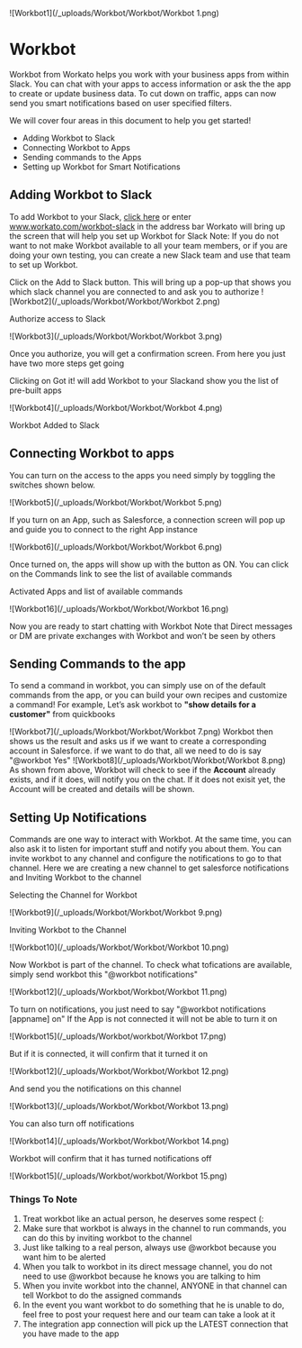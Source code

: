![Workbot1](/_uploads/Workbot/Workbot/Workbot 1.png)

# Workbot 

Workbot from Workato helps you work with your business apps from within Slack. You can chat with your apps to access information or ask the the app to create or update business data. To cut down on traffic, apps can now send you smart notifications based on user specified filters.

We will cover four areas in this document to help you get started!
* Adding Workbot to Slack
* Connecting Workbot to Apps
* Sending commands to the Apps
* Setting up Workbot for Smart Notifications

## Adding Workbot to Slack
To add Workbot to your Slack, [click here](https://www.workato.com/workbot-slack) or enter www.workato.com/workbot-slack in the address bar
Workato will bring up the screen that will help you set up Workbot for Slack
Note: If you do not want to not make Workbot available to all your team members, or if you are doing your own testing, you can create a new Slack team and use that team to set up Workbot.

Click on the Add to Slack button. This will bring up a pop-up that shows you which slack channel you are connected to and ask you to authorize
![Workbot2](/_uploads/Workbot/Workbot/Workbot 2.png)

Authorize access to Slack

![Workbot3](/_uploads/Workbot/Workbot/Workbot 3.png)

Once you authorize, you will get a confirmation screen. From here you just have two more steps get going


Clicking on Got it! will add Workbot to your Slackand show you the list of pre-built apps

![Workbot4](/_uploads/Workbot/Workbot/Workbot 4.png)

Workbot Added to Slack
                                           
## Connecting Workbot to apps                                        
You can turn on the access to the apps you need simply by toggling the switches shown below.

![Workbot5](/_uploads/Workbot/Workbot/Workbot 5.png)

If you turn on an App, such as Salesforce, a connection screen will pop up and guide you to connect to the right App instance

![Workbot6](/_uploads/Workbot/Workbot/Workbot 6.png)

Once turned on, the apps will show up with the button as ON. You can click on the Commands link to see the list of available commands

Activated Apps and list of available commands

![Workbot16](/_uploads/Workbot/Workbot/Workbot 16.png)

Now you are ready to start chatting with Workbot
Note that Direct messages or DM are private exchanges with Workbot and won’t be seen by others


## Sending Commands to the app
To send a command in workbot, you can simply use on of the default commands from the app, or you can build your own recipes and customize a command! For example,  Let’s ask workbot to **"show details for a customer"** from quickbooks

![Workbot7](/_uploads/Workbot/Workbot/Workbot 7.png)
Workbot then shows us the result and asks us if we want to create a corresponding account in Salesforce. if we want to do that, all we need to do is say "@workbot Yes" 
![Workbot8](/_uploads/Workbot/Workbot/Workbot 8.png)
As shown from above, Workbot will check to see if the **Account** already exists, and if it does, will notify you on the chat. If it does not exisit yet, the Account will be created and details will be shown. 


## Setting Up Notifications
Commands are one way to interact with Workbot. At the same time, you can also ask it to listen for important stuff and notify you about them. You can invite workbot to any channel and configure the notifications to go to that channel. Here we are creating a new channel to get salesforce notifications and Inviting Workbot to the channel

Selecting the Channel for Workbot

![Workbot9](/_uploads/Workbot/Workbot/Workbot 9.png)

Inviting Workbot to the Channel

![Workbot10](/_uploads/Workbot/Workbot/Workbot 10.png)

Now Workbot is part of the channel. To check what tofications are available, simply send workbot this "@workbot notifications"

![Workbot12](/_uploads/Workbot/Workbot/Workbot 11.png)

To turn on notifications, you just need to say "@workbot notifications [appname] on"
If the App is not connected it will not be able to turn it on

![Workbot15](/_uploads/Workbot/workbot/Workbot 17.png)

But if it is connected, it will confirm that it turned it on

![Workbot12](/_uploads/Workbot/Workbot/Workbot 12.png)

And send you the notifications on this channel

![Workbot13](/_uploads/Workbot/Workbot/Workbot 13.png)

You can also turn off notifications

![Workbot14](/_uploads/Workbot/Workbot/Workbot 14.png)

Workbot will confirm that it has turned notifications off

![Workbot15](/_uploads/Workbot/workbot/Workbot 15.png)

### Things To Note

1. Treat workbot like an actual person, he deserves some respect (:
2. Make sure that workbot is always in the channel to run commands, you can do this by inviting workbot to the channel
3. Just like talking to a real person, always use @workbot because you want him to be alerted
4. When you talk to workbot in its direct message channel, you do not need to use @workbot because he knows you are talking to him
5. When you invite workbot into the channel, ANYONE in that channel can tell Workbot to do the assigned commands
6. In the event you want workbot to do something that he is unable to do, feel free to post your request here and our team can take a look at it 
7. The integration app connection will pick up the LATEST connection that you have made to the app

